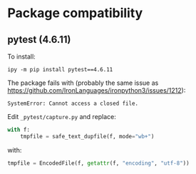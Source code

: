 # Package compatibility

## pytest (4.6.11)

To install:
```
ipy -m pip install pytest==4.6.11
```

The package fails with (probably the same issue as https://github.com/IronLanguages/ironpython3/issues/1212):
```
SystemError: Cannot access a closed file.
```

Edit `_pytest/capture.py` and replace:
```py
with f:
    tmpfile = safe_text_dupfile(f, mode="wb+")
```
with:
```py
tmpfile = EncodedFile(f, getattr(f, "encoding", "utf-8"))
```
